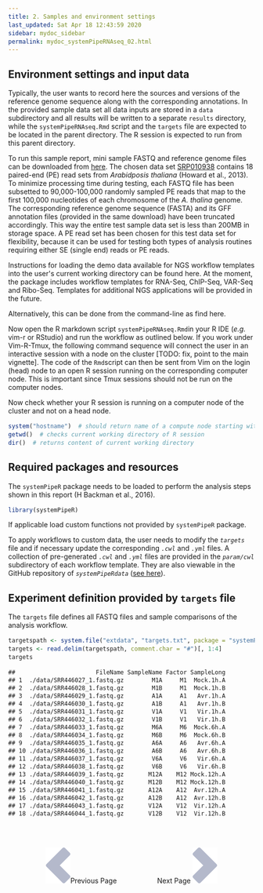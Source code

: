 ```yaml
---
title: 2. Samples and environment settings
last_updated: Sat Apr 18 12:43:59 2020
sidebar: mydoc_sidebar
permalink: mydoc_systemPipeRNAseq_02.html
---
```


## Environment settings and input data

Typically, the user wants to record here the sources and versions of the
reference genome sequence along with the corresponding annotations. In
the provided sample data set all data inputs are stored in a `data`
subdirectory and all results will be written to a separate `results` directory,
while the `systemPipeRNAseq.Rmd` script and the `targets` file are expected to be located in the parent directory. The R session is expected to run from this parent directory.

To run this sample report, mini sample FASTQ and reference genome files
can be downloaded from
[here](http://biocluster.ucr.edu/~tgirke/projects/systemPipeR_test_data.zip).
The chosen data set [SRP010938](http://www.ncbi.nlm.nih.gov/sra/?term=SRP010938)
contains 18 paired-end (PE) read sets from *Arabidposis thaliana*
(Howard et al., 2013). To minimize processing time during testing, each FASTQ
file has been subsetted to 90,000-100,000 randomly sampled PE reads that
map to the first 100,000 nucleotides of each chromosome of the *A.
thalina* genome. The corresponding reference genome sequence (FASTA) and
its GFF annotation files (provided in the same download) have been
truncated accordingly. This way the entire test sample data set is less
than 200MB in storage space. A PE read set has been chosen for this test
data set for flexibility, because it can be used for testing both types
of analysis routines requiring either SE (single end) reads or PE reads.

Instructions for loading the demo data available for NGS workflow templates 
into the user's current working directory can be found here. At the moment, the package includes
workflow templates for RNA-Seq, ChIP-Seq, VAR-Seq and Ribo-Seq. Templates for
additional NGS applications will be provided in the future.

Alternatively, this can be done from the command-line as find here. 

Now open the R markdown script `systemPipeRNAseq.Rmd`in your R IDE (_e.g._
vim-r or RStudio) and run the workflow as outlined below. If you work under
Vim-R-Tmux, the following command sequence will connect the user in an
interactive session with a node on the cluster [TODO: fix, point to the main vignette]. 
The code of the `Rmd`script can then be sent from Vim on the login (head) node to an open R session running
on the corresponding computer node. This is important since Tmux sessions
should not be run on the computer nodes. 

Now check whether your R session is running on a computer node of the cluster and not on a head node.


```r
system("hostname")  # should return name of a compute node starting with i or c 
getwd()  # checks current working directory of R session
dir()  # returns content of current working directory
```

## Required packages and resources

The `systemPipeR` package needs to be loaded to perform the analysis steps shown in
this report (H Backman et al., 2016).


```r
library(systemPipeR)
```

If applicable load custom functions not provided by `systemPipeR` package.

To apply workflows to custom data, the user needs to modify the _`targets`_ file and if
necessary update the corresponding _`.cwl`_ and _`.yml`_ files. A collection of pre-generated _`.cwl`_ and _`.yml`_ files are provided in the _`param/cwl`_ subdirectory of each workflow template. They
are also viewable in the GitHub repository of _`systemPipeRdata`_ ([see
here](https://github.com/tgirke/systemPipeRdata/tree/master/inst/extdata/param)).

## Experiment definition provided by `targets` file

The `targets` file defines all FASTQ files and sample
comparisons of the analysis workflow.


```r
targetspath <- system.file("extdata", "targets.txt", package = "systemPipeR")
targets <- read.delim(targetspath, comment.char = "#")[, 1:4]
targets
```

```
##                       FileName SampleName Factor SampleLong
## 1  ./data/SRR446027_1.fastq.gz        M1A     M1  Mock.1h.A
## 2  ./data/SRR446028_1.fastq.gz        M1B     M1  Mock.1h.B
## 3  ./data/SRR446029_1.fastq.gz        A1A     A1   Avr.1h.A
## 4  ./data/SRR446030_1.fastq.gz        A1B     A1   Avr.1h.B
## 5  ./data/SRR446031_1.fastq.gz        V1A     V1   Vir.1h.A
## 6  ./data/SRR446032_1.fastq.gz        V1B     V1   Vir.1h.B
## 7  ./data/SRR446033_1.fastq.gz        M6A     M6  Mock.6h.A
## 8  ./data/SRR446034_1.fastq.gz        M6B     M6  Mock.6h.B
## 9  ./data/SRR446035_1.fastq.gz        A6A     A6   Avr.6h.A
## 10 ./data/SRR446036_1.fastq.gz        A6B     A6   Avr.6h.B
## 11 ./data/SRR446037_1.fastq.gz        V6A     V6   Vir.6h.A
## 12 ./data/SRR446038_1.fastq.gz        V6B     V6   Vir.6h.B
## 13 ./data/SRR446039_1.fastq.gz       M12A    M12 Mock.12h.A
## 14 ./data/SRR446040_1.fastq.gz       M12B    M12 Mock.12h.B
## 15 ./data/SRR446041_1.fastq.gz       A12A    A12  Avr.12h.A
## 16 ./data/SRR446042_1.fastq.gz       A12B    A12  Avr.12h.B
## 17 ./data/SRR446043_1.fastq.gz       V12A    V12  Vir.12h.A
## 18 ./data/SRR446044_1.fastq.gz       V12B    V12  Vir.12h.B
```

<br><br><center><a href="mydoc_systemPipeRNAseq_01.html"><img src="images/left_arrow.png" alt="Previous page."></a>Previous Page &nbsp; &nbsp; &nbsp; &nbsp; &nbsp; &nbsp; &nbsp; &nbsp; &nbsp; &nbsp; Next Page
<a href="mydoc_systemPipeRNAseq_03.html"><img src="images/right_arrow.png" alt="Next page."></a></center>
